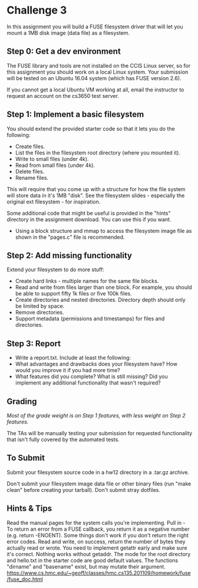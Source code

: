 # Challenge 3
In this assignment you will build a FUSE filesystem driver that will let you 
mount a 1MB disk image (data file) as a filesystem.

## Step 0: Get a dev environment
The FUSE library and tools are not installed on the CCIS Linux server, so for 
this assignment you should work on a local Linux system. Your submission will be 
tested on an Ubuntu 16.04 system (which has FUSE version 2.6).

If you cannot get a local Ubuntu VM working at all, email the instructor to 
request an account on the cs3650 test server.

## Step 1: Implement a basic filesystem
You should extend the provided starter code so that it lets you do the following:

- Create files.
- List the files in the filesystem root directory (where you mounted it).
- Write to small files (under 4k).
- Read from small files (under 4k).
- Delete files.
- Rename files.

This will require that you come up with a structure for how the file system will 
store data in it's 1MB "disk". See the filesystem slides - especially the original 
ext filesystem - for inspiration.

Some additional code that might be useful is provided in the "hints" directory 
in the assignment download. You can use this if you want. 
- Using a block structure and mmap to access the filesystem image file as shown 
in the "pages.c" file is recommended.

## Step 2: Add missing functionality
Extend your filesystem to do more stuff:

- Create hard links - multiple names for the same file blocks.
- Read and write from files larger than one block. For example, you should be able 
to support fifty 1k files or five 100k files.
- Create directories and nested directories. Directory depth should only be limited 
by space.
- Remove directories.
- Support metadata (permissions and timestamps) for files and directories.

## Step 3: Report
- Write a report.txt. Include at least the following: 
- What advantages and drawbacks does your filesystem have? How would you improve 
it if you had more time? 
- What features did you complete? What is still missing? Did you implement any 
additional functionality that wasn't required?

## Grading
*Most of the grade weight is on Step 1 features, with less weight on Step 2 features.*

The TAs will be manually testing your submission for requested functionality 
that isn't fully covered by the automated tests.

## To Submit
Submit your filesystem source code in a hw12 directory in a .tar.gz archive.

Don't submit your filesystem image data file or other binary files (run "make 
clean" before creating your tarball). Don't submit stray dotfiles.

## Hints & Tips
Read the manual pages for the system calls you're implementing.
Pull in - To return an error from a FUSE callback, you return it as a negative 
number (e.g. return -ENOENT). Some things don't work if you don't return the 
right error codes.
Read and write, on success, return the number of bytes they actually read or wrote.
You need to implement getattr early and make sure it's correct. Nothing works 
without getaddr. The mode for the root directory and hello.txt in the starter 
code are good default values.
The functions "dirname" and "basename" exist, but may mutate their argument.
https://www.cs.hmc.edu/~geoff/classes/hmc.cs135.201109/homework/fuse/fuse_doc.html

